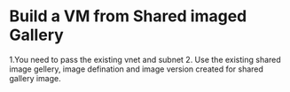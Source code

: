 # Build a VM from Shared imaged Gallery
1.You need to pass the existing vnet and subnet
2. Use the existing shared image gellery, image defination and image version created for shared gallery image.
